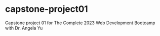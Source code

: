 # capstone-project01
Capstone project 01 for The Complete 2023 Web Development Bootcamp with Dr. Angela Yu
